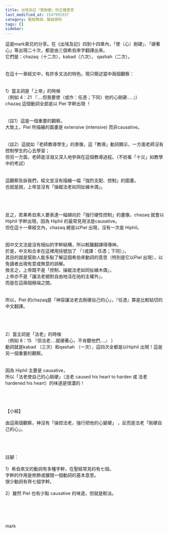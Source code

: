 ```yaml
---
title: 出埃及記『使剛硬』的正確意思 
last_modified_at: 1547991937
category: 聖經無誤、解經原則
tags: []
sidebar: 
---
```


<p>這是mark弟兄的分享。<!--more-->在《出埃及記》四到十四章內，「使（心）剛硬」、「硬著心」等出現二十次，都是由三個希伯來字翻譯出來。<br/>它們是：chazaq（十二次），kabad（六次）， qashah（二次）。<br/> <br/><br/>在這十一章經文中，有許多文法的特色。現只簡述當中兩個觀察：<br/> <br/><br/>1）當主詞是「上帝」的時候<br/>（例如 4：21 『....但我要使（或作：任憑；下同）他的心剛硬.... 』）<br/> chazaq 這個動詞全部是以 Piel 字幹出現 ！<br/><br/><br/>（註1）這是一個重要的觀察。<br/>大致上，Piel 所描繪的圖畫是 extensive (intensive) 而非causative。<br/><br/><br/>（註2）這就如「老師教導學生」的景像，這「教導」動詞顯示，一方面老師沒有控制學生的心去學習；<br/>但另一方面，老師是活潑又深入地參與在這個教導過程。（不妨看「十災」如教學中的考試）<br/> <br/><br/>這觀察告訴我們，經文並沒有描繪一幅「強烈支配、控制」的圖畫。<br/>也就是說，上帝並沒有「操縱法老如同扯線木偶」。<br/> <br/><br/><br/><br/>反之，若果希伯來人要表達一幅傾向於「強行硬性控制」的畫像，chazaq 就會以 Hiphil 字幹出現，因為 Hiphil 的最常見用法是causative。<br/>但在這十一章經文內，chazaq 總是以Piel 出現，沒有一次是 Hiphil。<br/> <br/><br/>因中文文法是沒有相似的字幹結構，所以較難翻譯得傳神。<br/>於是，中文和合本在這裡用括號加了 『（或譯：任憑；下同）』，<br/>其目的就是幫助人能多點了解這個希伯來動詞的意思（特別是它以Piel 出現），以免讀者出現有意或無意的誤解。<br/>換言之，上帝既不是「控制、操縱法老如同扯線木偶」，<br/>上帝亦不是「讓法老絕對自由地活在祂的主權外」，<br/>而是在這兩個極端之間。<br/> <br/><br/>所以，Piel 的chazaq是「神容讓法老去剛硬自己的心」，『任憑』算是比較貼切的中文翻譯。<br/> <br/><br/><br/><br/>2）當主詞是「法老」的時候<br/>（例如 8：15 『但法老....就硬著心，不肯聽他們....』 ）<br/>動詞就是kabad （三次）和qashah （一次），這四次全都是以Hiphil 出現！這是另一個重要的觀察。<br/><br/><br/>因為 Hiphil 主要是 causative，<br/>所以「法老使自己的心剛硬」（法老 caused his heart to harden 或 法老 hardened his heart）的味道是很濃的！<br/> <br/><br/><br/><br/>【小結】<br/> <br/>由這兩個觀察，神沒有「操控法老，強行把他的心變硬」 ，反而是法老「剛硬自己的心」。<br/> <br/><br/><br/><br/>註腳：<br/> <br/>1）希伯來文的動詞有多種字幹，在聖經常見的有七個。<br/>字幹的作用是修飾或擴闊一個動詞的基本意思。<br/>很少動詞有齊七個字幹。<br/> <br/>2）雖然 Piel 也有少點 causative 的味道，但就是較淡。<br/> <br/><br/><br/><br/><br/>mark<br/><br/><br/><br/><br/><br/><br/><br/><br/></p>